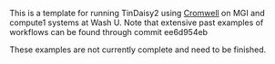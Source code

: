This is a template for running TinDaisy2 using [Cromwell](https://cromwell.readthedocs.io/en/stable/) on MGI and compute1 systems at Wash U.
Note that extensive past examples of workflows can be found through commit ee6d954eb

These examples are not currently complete and need to be finished.
